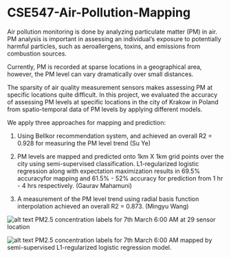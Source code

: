 # CSE547-Air-Pollution-Mapping
Air pollution monitoring is done by analyzing particulate matter (PM) in air. PM analysis is important in assessing an individual’s exposure to potentially harmful particles, such as aeroallergens, toxins, and emissions from combustion sources.

Currently, PM is recorded at sparse locations in a geographical area, however, the PM level can vary dramatically over small distances. 

The sparsity of air quality measurement sensors makes assessing PM at specific locations quite difficult. In this project, we evaluated the accuracy of assessing PM levels at specific locations in the city of Krakow in Poland from spatio-temporal data of PM levels by applying
different models. 

We apply three approaches for mapping and prediction: 

1. Using Bellkor recommendation system, and achieved an overall R2 = 0.928 for measuring the PM level trend (Su Ye)

2. PM levels are mapped and predicted onto 1km X 1km grid points over the city using semi-supervised classification. L1-regularized logistic regression along with expectation maximization results in 69.5% accuracyfor mapping and 61.5% - 52% accuracy for prediction from 1 hr - 4 hrs respectively. (Gaurav Mahamuni)

3. A measurement of the PM level trend using radial basis function interpolation achieved an overall R2 = 0.873. (Mingyu Wang)

![alt text](https://github.com/gauravsm31/CSE547-Air-Pollution-Mapping/blob/master/150_og.png)
                                 PM2.5 concentration labels for 7th March 6:00 AM at 29 sensor location
 
 ![alt text](https://github.com/gauravsm31/CSE547-Air-Pollution-Mapping/blob/master/150_mapped.png)
           PM2.5 concentration labels for 7th March 6:00 AM mapped by semi-supervised L1-regularized logistic regression model.
 
